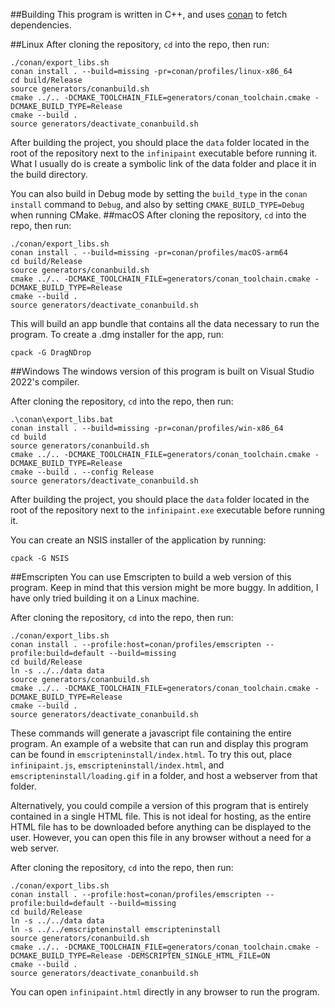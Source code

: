 ##Building
This program is written in C++, and uses [conan](https://conan.io) to fetch dependencies.

##Linux
After cloning the repository, `cd` into the repo, then run:
```
./conan/export_libs.sh
conan install . --build=missing -pr=conan/profiles/linux-x86_64
cd build/Release
source generators/conanbuild.sh
cmake ../.. -DCMAKE_TOOLCHAIN_FILE=generators/conan_toolchain.cmake -DCMAKE_BUILD_TYPE=Release
cmake --build .
source generators/deactivate_conanbuild.sh
```
After building the project, you should place the `data` folder located in the root of the repository next to the `infinipaint` executable before running it. What I usually do is create a symbolic link of the data folder and place it in the build directory.

You can also build in Debug mode by setting the `build_type` in the `conan install` command to `Debug`, and also by setting `CMAKE_BUILD_TYPE=Debug` when running CMake.
##macOS
After cloning the repository, `cd` into the repo, then run:
```
./conan/export_libs.sh
conan install . --build=missing -pr=conan/profiles/macOS-arm64
cd build/Release
source generators/conanbuild.sh
cmake ../.. -DCMAKE_TOOLCHAIN_FILE=generators/conan_toolchain.cmake -DCMAKE_BUILD_TYPE=Release
cmake --build .
source generators/deactivate_conanbuild.sh
```
This will build an app bundle that contains all the data necessary to run the program. To create a .dmg installer for the app, run:
```
cpack -G DragNDrop
```
##Windows
The windows version of this program is built on Visual Studio 2022's compiler.

After cloning the repository, `cd` into the repo, then run:
```
.\conan\export_libs.bat
conan install . --build=missing -pr=conan/profiles/win-x86_64
cd build
source generators/conanbuild.sh
cmake ../.. -DCMAKE_TOOLCHAIN_FILE=generators/conan_toolchain.cmake -DCMAKE_BUILD_TYPE=Release
cmake --build . --config Release
source generators/deactivate_conanbuild.sh
```
After building the project, you should place the `data` folder located in the root of the repository next to the `infinipaint.exe` executable before running it.

You can create an NSIS installer of the application by running:
```
cpack -G NSIS
```

##Emscripten
You can use Emscripten to build a web version of this program. Keep in mind that this version might be more buggy. In addition, I have only tried building it on a Linux machine.

After cloning the repository, `cd` into the repo, then run:
```
./conan/export_libs.sh
conan install . --profile:host=conan/profiles/emscripten --profile:build=default --build=missing
cd build/Release
ln -s ../../data data
source generators/conanbuild.sh
cmake ../.. -DCMAKE_TOOLCHAIN_FILE=generators/conan_toolchain.cmake -DCMAKE_BUILD_TYPE=Release
cmake --build .
source generators/deactivate_conanbuild.sh
```
These commands will generate a javascript file containing the entire program. An example of a website that can run and display this program can be found in `emscripteninstall/index.html`. To try this out, place `infinipaint.js`, `emscripteninstall/index.html`, and `emscripteninstall/loading.gif` in a folder, and host a webserver from that folder.

Alternatively, you could compile a version of this program that is entirely contained in a single HTML file. This is not ideal for hosting, as the entire HTML file has to be downloaded before anything can be displayed to the user. However, you can open this file in any browser without a need for a web server.

After cloning the repository, `cd` into the repo, then run:
```
./conan/export_libs.sh
conan install . --profile:host=conan/profiles/emscripten --profile:build=default --build=missing
cd build/Release
ln -s ../../data data
ln -s ../../emscripteninstall emscripteninstall
source generators/conanbuild.sh
cmake ../.. -DCMAKE_TOOLCHAIN_FILE=generators/conan_toolchain.cmake -DCMAKE_BUILD_TYPE=Release -DEMSCRIPTEN_SINGLE_HTML_FILE=ON
cmake --build .
source generators/deactivate_conanbuild.sh
```
You can open `infinipaint.html` directly in any browser to run the program.